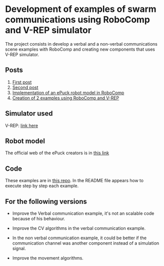 # Development of examples of swarm communications using RoboComp and V-REP simulator





The project consists in develop a verbal and a non-verbal communications scene examples with RoboComp and creating new components that uses V-REP simulator.



## Posts

1. [First post](https://robocomp.github.io/web/gsoc/2019/jose_manuel_agundez/post01)
2. [Second post](https://robocomp.github.io/web/gsoc/2019/jose_manuel_agundez/post02)
3. [Implementation of an ePuck robot model in RoboComp](https://robocomp.github.io/web/gsoc/2019/jose_manuel_agundez/post03)
4. [Creation of 2 examples using RoboComp and V-REP](https://robocomp.github.io/web/gsoc/2019/jose_manuel_agundez/post04final)



## Simulator used

V-REP: [link here](http://www.coppeliarobotics.com/)



## Robot model

The official web of the ePuck creators is in [this link](http://www.e-puck.org/)



## Code

These examples are in [this repo](https://github.com/JMAgundezG/gsoc2019). In the README file appears how to execute step by step each example.



## For the following versions

- Improve the Verbal communication example, it's not an scalable code because of his behaviour.
- Improve the CV algorithms in the verbal communication example.

- In the non verbal communication example, it could be better if the communication channel was another component instead of a simulation signal.

- Improve the movement algorithms.